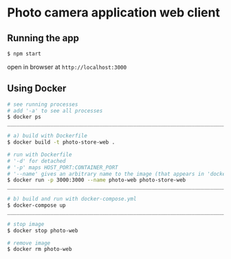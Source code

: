 # Photo camera application web client

##  Running the app
```bash
$ npm start
```
open in browser at `http://localhost:3000`

## Using Docker
```bash
# see running processes
# add '-a' to see all processes
$ docker ps
____________________________________________________________________________________________________

# a) build with Dockerfile
$ docker build -t photo-store-web .

# run with Dockerfile
# '-d' for detached
# '-p' maps HOST_PORT:CONTAINER_PORT
# '--name' gives an arbitrary name to the image (that appears in 'docker ps -a')
$ docker run -p 3000:3000 --name photo-web photo-store-web
____________________________________________________________________________________________________

# b) build and run with docker-compose.yml
$ docker-compose up
____________________________________________________________________________________________________

# stop image
$ docker stop photo-web

# remove image
$ docker rm photo-web
```
